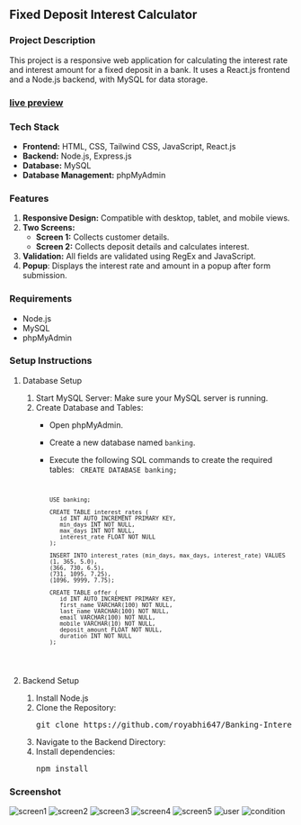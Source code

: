 ## Fixed Deposit Interest Calculator

### Project Description
This project is a responsive web application for calculating the interest rate and interest amount for a fixed deposit in a bank. It uses a React.js frontend and a Node.js backend, with MySQL for data storage.

### [live preview](https://drive.google.com/file/d/16ihHUeCAQPdBuVT_KLMZDAj6ZDDRnJJr/view?usp=sharing)

### Tech Stack
   - <strong>Frontend:</strong> HTML, CSS, Tailwind CSS, JavaScript, React.js
   - <strong>Backend:</strong> Node.js, Express.js
   - <strong>Database:</strong> MySQL
   - <strong>Database Management:</strong> phpMyAdmin

### Features

   1. <strong>Responsive Design:</strong> Compatible with desktop, tablet, and mobile views.
   2. <strong>Two Screens:</strong>
      - <strong>Screen 1:</strong> Collects customer details.
      - <strong>Screen 2:</strong> Collects deposit details and calculates interest.
   3. <strong>Validation:</strong> All fields are validated using RegEx and JavaScript.
   4. <strong>Popup</strong>: Displays the interest rate and amount in a popup after form submission.

### Requirements
   - Node.js
   - MySQL
   - phpMyAdmin

### Setup Instructions
   1. Database Setup

      1. Start MySQL Server:
         Make sure your MySQL server is running.
      2. Create Database and Tables:
         - Open phpMyAdmin.
         - Create a new database named `banking`.
         - Execute the following SQL commands to create the required tables:
           <code>
               CREATE DATABASE banking;

               USE banking;

               CREATE TABLE interest_rates (
                  id INT AUTO_INCREMENT PRIMARY KEY,
                  min_days INT NOT NULL,
                  max_days INT NOT NULL,
                  interest_rate FLOAT NOT NULL
               );

               INSERT INTO interest_rates (min_days, max_days, interest_rate) VALUES
               (1, 365, 5.0),
               (366, 730, 6.5),
               (731, 1095, 7.25),
               (1096, 9999, 7.75);

               CREATE TABLE offer (
                  id INT AUTO_INCREMENT PRIMARY KEY,
                  first_name VARCHAR(100) NOT NULL,
                  last_name VARCHAR(100) NOT NULL,
                  email VARCHAR(100) NOT NULL,
                  mobile VARCHAR(10) NOT NULL,
                  deposit_amount FLOAT NOT NULL,
                  duration INT NOT NULL
               );
            </code>

   2. Backend Setup
      1. Install Node.js
      2. Clone the Repository:
         <pre>git clone https://github.com/royabhi647/Banking-Interest.git</pre>
      3. Navigate to the Backend Directory:
      4. Install dependencies:
         <pre>npm install</pre>

### Screenshot
![screen1](https://github.com/royabhi647/train-ticket-booking/assets/98969290/cb3d282a-1ad9-412a-b17e-605421783ce7)
![screen2](https://github.com/royabhi647/train-ticket-booking/assets/98969290/c7f9718b-5a65-4561-801f-1ad4e0bde802)
![screen3](https://github.com/royabhi647/train-ticket-booking/assets/98969290/e30499f1-2918-49eb-a039-599720570201)
![screen4](https://github.com/royabhi647/train-ticket-booking/assets/98969290/1d71926b-55df-495c-a709-5a6394390dfe)
![screen5](https://github.com/royabhi647/train-ticket-booking/assets/98969290/dff0788f-f76a-44c4-8d52-16f48fab2210)
![user](https://github.com/royabhi647/train-ticket-booking/assets/98969290/1b3c3d20-2213-4e33-9230-638b6d1cafb2)
![condition](https://github.com/royabhi647/train-ticket-booking/assets/98969290/efd89a36-e271-49d1-aa04-a891d51f6d01)
